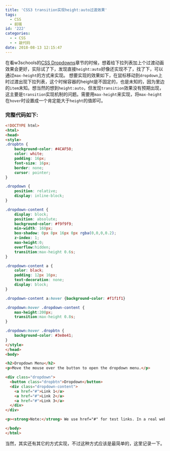 ```yaml
---
title: 'CSS3 transition实现height:auto过渡效果'
tags:
  - CSS
  - 前端
id: '222'
categories:
  - - CSS
  - - 敲代码
date: 2018-08-13 12:15:47
---
```


在看w3schools的[CSS Dropdowns](https://www.w3schools.com/css/css_dropdowns.asp)章节的时候，想着给下拉列表加上个过渡动画效果会更好，实际试了下，发现直接`height:auto`好像还实现不了，找了下，可以通过`max-height`的方式来实现。 想要实现的效果如下，在鼠标移动到`dropdown`上时过渡出现下拉列表，这个时候容器的height是不固定的，也是未知的，因为里边的`item`未知。想当然的想到`height:auto`，但发现`transition`效果没有预期出现，这主要是`transition`实现机制的问题。需要用`max-height`来实现，将`max-height`在`hover`时设置成一个肯定能大于`height`的值即可。

### 完整代码如下:

```html
<!DOCTYPE html>
<html>
<head>
<style>
.dropbtn {
    background-color: #4CAF50;
    color: white;
    padding: 16px;
    font-size: 16px;
    border: none;
    cursor: pointer;
}

.dropdown {
    position: relative;
    display: inline-block;
}

.dropdown-content {
    display: block;
    position: absolute;
    background-color: #f9f9f9;
    min-width: 160px;
    box-shadow: 0px 8px 16px 0px rgba(0,0,0,0.2);
    z-index: 1;
    max-height:0;
    overflow:hidden;
    transition:max-height 0.6s;
}

.dropdown-content a {
    color: black;
    padding: 12px 16px;
    text-decoration: none;
    display: block;
}

.dropdown-content a:hover {background-color: #f1f1f1}

.dropdown:hover .dropdown-content {
    max-height:200px;
    transition:max-height 0.8s;
}

.dropdown:hover .dropbtn {
    background-color: #3e8e41;
}
</style>
</head>
<body>

<h2>Dropdown Menu</h2>
<p>Move the mouse over the button to open the dropdown menu.</p>

<div class="dropdown">
  <button class="dropbtn">Dropdown</button>
  <div class="dropdown-content">
    <a href="#">Link 1</a>
    <a href="#">Link 2</a>
    <a href="#">Link 3</a>
  </div>
</div>

<p><strong>Note:</strong> We use href="#" for test links. In a real web site this would be URLs.</p>

</body>
</html>
```

当然，其实还有其它的方式实现，不过这种方式应该是最简单的，这里记录一下。